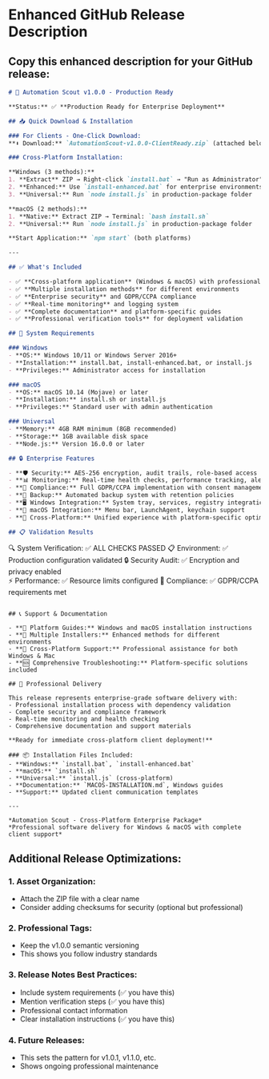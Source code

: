 # Enhanced GitHub Release Description

## Copy this enhanced description for your GitHub release:

```markdown
# 🚀 Automation Scout v1.0.0 - Production Ready

**Status:** ✅ **Production Ready for Enterprise Deployment**

## 📥 Quick Download & Installation

### For Clients - One-Click Download:
**⬇️ Download:** `AutomationScout-v1.0.0-ClientReady.zip` (attached below)

### Cross-Platform Installation:

**Windows (3 methods):**
1. **Extract** ZIP → Right-click `install.bat` → "Run as Administrator"
2. **Enhanced:** Use `install-enhanced.bat` for enterprise environments  
3. **Universal:** Run `node install.js` in production-package folder

**macOS (2 methods):**
1. **Native:** Extract ZIP → Terminal: `bash install.sh`
2. **Universal:** Run `node install.js` in production-package folder

**Start Application:** `npm start` (both platforms)

---

## ✅ What's Included

- ✅ **Cross-platform application** (Windows & macOS) with professional installers
- ✅ **Multiple installation methods** for different environments
- ✅ **Enterprise security** and GDPR/CCPA compliance
- ✅ **Real-time monitoring** and logging system  
- ✅ **Complete documentation** and platform-specific guides
- ✅ **Professional verification tools** for deployment validation

## 🔧 System Requirements

### Windows
- **OS:** Windows 10/11 or Windows Server 2016+
- **Installation:** install.bat, install-enhanced.bat, or install.js
- **Privileges:** Administrator access for installation

### macOS  
- **OS:** macOS 10.14 (Mojave) or later
- **Installation:** install.sh or install.js
- **Privileges:** Standard user with admin authentication

### Universal
- **Memory:** 4GB RAM minimum (8GB recommended)
- **Storage:** 1GB available disk space  
- **Node.js:** Version 16.0.0 or later

## 🔒 Enterprise Features

- **🛡️ Security:** AES-256 encryption, audit trails, role-based access
- **📊 Monitoring:** Real-time health checks, performance tracking, alerting
- **🔏 Compliance:** Full GDPR/CCPA implementation with consent management
- **📁 Backup:** Automated backup system with retention policies
- **🖥️ Windows Integration:** System tray, services, registry integration
- **🍎 macOS Integration:** Menu bar, LaunchAgent, keychain support
- **🔄 Cross-Platform:** Unified experience with platform-specific optimizations

## 📋 Validation Results

```
🔍 System Verification: ✅ ALL CHECKS PASSED
📋 Environment: ✅ Production configuration validated
🔒 Security Audit: ✅ Encryption and privacy enabled  
⚡ Performance: ✅ Resource limits configured
🔏 Compliance: ✅ GDPR/CCPA requirements met
```

## 📞 Support & Documentation

- **📖 Platform Guides:** Windows and macOS installation instructions
- **🔧 Multiple Installers:** Enhanced methods for different environments  
- **📧 Cross-Platform Support:** Professional assistance for both Windows & Mac
- **🆘 Comprehensive Troubleshooting:** Platform-specific solutions included

## 🎯 Professional Delivery

This release represents enterprise-grade software delivery with:
- Professional installation process with dependency validation
- Complete security and compliance framework
- Real-time monitoring and health checking
- Comprehensive documentation and support materials

**Ready for immediate cross-platform client deployment!**

### 📦 Installation Files Included:
- **Windows:** `install.bat`, `install-enhanced.bat`
- **macOS:** `install.sh` 
- **Universal:** `install.js` (cross-platform)
- **Documentation:** `MACOS-INSTALLATION.md`, Windows guides
- **Support:** Updated client communication templates

---

*Automation Scout - Cross-Platform Enterprise Package*  
*Professional software delivery for Windows & macOS with complete client support*
```

## Additional Release Optimizations:

### 1. **Asset Organization:**
- Attach the ZIP file with a clear name
- Consider adding checksums for security (optional but professional)

### 2. **Professional Tags:**
- Keep the v1.0.0 semantic versioning
- This shows you follow industry standards

### 3. **Release Notes Best Practices:**
- Include system requirements (✅ you have this)
- Mention verification steps (✅ you have this)  
- Professional contact information
- Clear installation instructions (✅ you have this)

### 4. **Future Releases:**
- This sets the pattern for v1.0.1, v1.1.0, etc.
- Shows ongoing professional maintenance